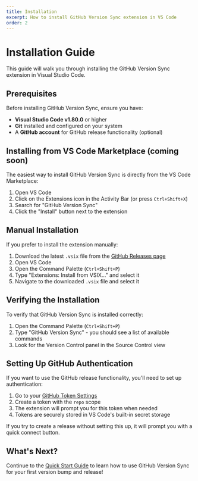 ```yaml
---
title: Installation
excerpt: How to install GitHub Version Sync extension in VS Code
order: 2
---
```


# Installation Guide

This guide will walk you through installing the GitHub Version Sync extension in Visual Studio Code.

## Prerequisites

Before installing GitHub Version Sync, ensure you have:

- **Visual Studio Code v1.80.0** or higher
- **Git** installed and configured on your system
- A **GitHub account** for GitHub release functionality (optional)

## Installing from VS Code Marketplace (coming soon)

The easiest way to install GitHub Version Sync is directly from the VS Code Marketplace:

1. Open VS Code
2. Click on the Extensions icon in the Activity Bar (or press `Ctrl+Shift+X`)
3. Search for "GitHub Version Sync"
4. Click the "Install" button next to the extension

## Manual Installation

If you prefer to install the extension manually:

1. Download the latest `.vsix` file from the [GitHub Releases page](https://github.com/Triex/GitHub-VersionSync/releases)
2. Open VS Code
3. Open the Command Palette (`Ctrl+Shift+P`)
4. Type "Extensions: Install from VSIX..." and select it
5. Navigate to the downloaded `.vsix` file and select it

## Verifying the Installation

To verify that GitHub Version Sync is installed correctly:

1. Open the Command Palette (`Ctrl+Shift+P`)
2. Type "GitHub Version Sync" - you should see a list of available commands
3. Look for the Version Control panel in the Source Control view

## Setting Up GitHub Authentication

If you want to use the GitHub release functionality, you'll need to set up authentication:

1. Go to your [GitHub Token Settings](https://github.com/settings/tokens)
2. Create a token with the `repo` scope
3. The extension will prompt you for this token when needed
4. Tokens are securely stored in VS Code's built-in secret storage

If you try to create a release without setting this up, it will prompt you with a quick connect button.

## What's Next?

Continue to the [Quick Start Guide](./quick-start) to learn how to use GitHub Version Sync for your first version bump and release!
